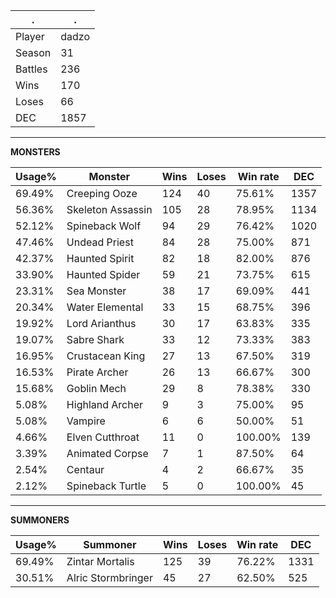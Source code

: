 .|.
|-|-
Player|dadzo
Season|31
Battles|236
Wins|170
Loses|66
DEC|1857

---
**MONSTERS**

Usage%|Monster|Wins|Loses|Win rate|DEC|
-|-|-|-|-|-|
69.49%|Creeping Ooze|124|40|75.61%|1357|
56.36%|Skeleton Assassin|105|28|78.95%|1134|
52.12%|Spineback Wolf|94|29|76.42%|1020|
47.46%|Undead Priest|84|28|75.00%|871|
42.37%|Haunted Spirit|82|18|82.00%|876|
33.90%|Haunted Spider|59|21|73.75%|615|
23.31%|Sea Monster|38|17|69.09%|441|
20.34%|Water Elemental|33|15|68.75%|396|
19.92%|Lord Arianthus|30|17|63.83%|335|
19.07%|Sabre Shark|33|12|73.33%|383|
16.95%|Crustacean King|27|13|67.50%|319|
16.53%|Pirate Archer|26|13|66.67%|300|
15.68%|Goblin Mech|29|8|78.38%|330|
5.08%|Highland Archer|9|3|75.00%|95|
5.08%|Vampire|6|6|50.00%|51|
4.66%|Elven Cutthroat|11|0|100.00%|139|
3.39%|Animated Corpse|7|1|87.50%|64|
2.54%|Centaur|4|2|66.67%|35|
2.12%|Spineback Turtle|5|0|100.00%|45|

---
**SUMMONERS**

Usage%|Summoner|Wins|Loses|Win rate|DEC|
-|-|-|-|-|-|
69.49%|Zintar Mortalis|125|39|76.22%|1331|
30.51%|Alric Stormbringer|45|27|62.50%|525|
